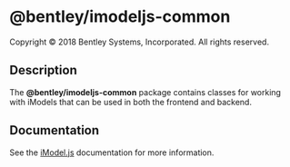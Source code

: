﻿# @bentley/imodeljs-common

Copyright © 2018 Bentley Systems, Incorporated. All rights reserved.

## Description

The __@bentley/imodeljs-common__ package contains classes for working with iModels that can be used in both the frontend and backend.

## Documentation

See the [iModel.js](https://www.imodeljs.org) documentation for more information.
